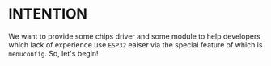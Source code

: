 # INTENTION
We want to provide some chips driver and some module to help developers which lack of experience use `ESP32` eaiser via the special feature of which is `menuconfig`. So, let's begin!